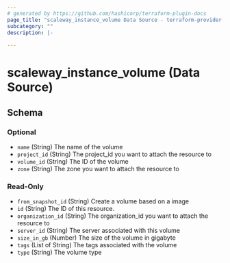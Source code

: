 ```yaml
---
# generated by https://github.com/hashicorp/terraform-plugin-docs
page_title: "scaleway_instance_volume Data Source - terraform-provider-scaleway"
subcategory: ""
description: |-
  
---
```


# scaleway_instance_volume (Data Source)





<!-- schema generated by tfplugindocs -->
## Schema

### Optional

- `name` (String) The name of the volume
- `project_id` (String) The project_id you want to attach the resource to
- `volume_id` (String) The ID of the volume
- `zone` (String) The zone you want to attach the resource to

### Read-Only

- `from_snapshot_id` (String) Create a volume based on a image
- `id` (String) The ID of this resource.
- `organization_id` (String) The organization_id you want to attach the resource to
- `server_id` (String) The server associated with this volume
- `size_in_gb` (Number) The size of the volume in gigabyte
- `tags` (List of String) The tags associated with the volume
- `type` (String) The volume type
